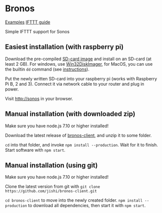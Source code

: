 # Bronos

[Examples]('/examples') [IFTTT guide]('/ifttt')

Simple IFTTT support for Sonos

## Easiest installation (with raspberry pi)

Download the pre-compiled [SD-card image](https://github.com/jishi/bronos-client/releases/download/v0.0.3/bronos-client-0.0.3.img.gz) and install on an SD-card (at least 2 GB). For windows, use [Win32DiskImager](https://sourceforge.net/projects/win32diskimager/), for MacOS, you can use the builtin `dd` command (see [instructions](http://elinux.org/RPi_Easy_SD_Card_Setup)).

Put the newly written SD-card into your raspberry pi (works with Raspberry Pi B, 2 and 3). Connect it via network cable to your router and plug in power.

Visit [http://sonos](http://sonos) in your browser.

## Manual installation (with downloaded zip)

Make sure you have node.js 7.10 or higher installed!

Download the latest release of [bronos-client](https://github.com/jishi/bronos-client/archive/master.zip), and unzip it to some folder.

`cd` into that folder, and invoke `npm install --production`. Wait for it to finish. Start software with `npm start`.

## Manual installation (using git)

Make sure you have node.js 7.10 or higher installed!

Clone the latest version from git with `git clone https://github.com/jishi/bronos-client.git`

`cd bronos-client` to move into the newly created folder. `npm install --production` to download all dependencies, then start it with `npm start`.
